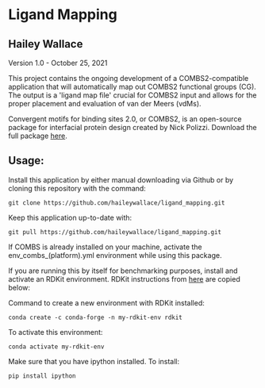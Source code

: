 # Ligand Mapping 
## Hailey Wallace 
Version 1.0 - October 25, 2021

 This project contains the ongoing development of a COMBS2-compatible application 
 that will automatically map out COMBS2 functional groups (CG). The output is a 
 'ligand map file' crucial for COMBS2 input and allows for the proper placement and 
 evaluation of van der Meers (vdMs).

 Convergent motifs for binding sites 2.0, or COMBS2, is an open-source package for 
 interfacial protein design created by Nick Polizzi. Download the full package [here](https://github.com/npolizzi/Combs2).

## Usage:

Install this application by either manual downloading via Github or by cloning this 
repository with the command:
```
git clone https://github.com/haileywallace/ligand_mapping.git
```
Keep this application up-to-date with:
```
git pull https://github.com/haileywallace/ligand_mapping.git
```
 
If COMBS is already installed on your machine, activate the env_combs_(platform).yml 
environment while using this package. 

If you are running this by itself for benchmarking purposes, install and 
activate an RDKit environment. RDKit instructions from [here](https://www.rdkit.org/docs/Install.html) are copied  below:

Command to create a new environment with RDKit installed:
```
conda create -c conda-forge -n my-rdkit-env rdkit
```
To activate this environment:
```
conda activate my-rdkit-env
```

Make sure that you have ipython installed. To install:
```
pip install ipython
```
